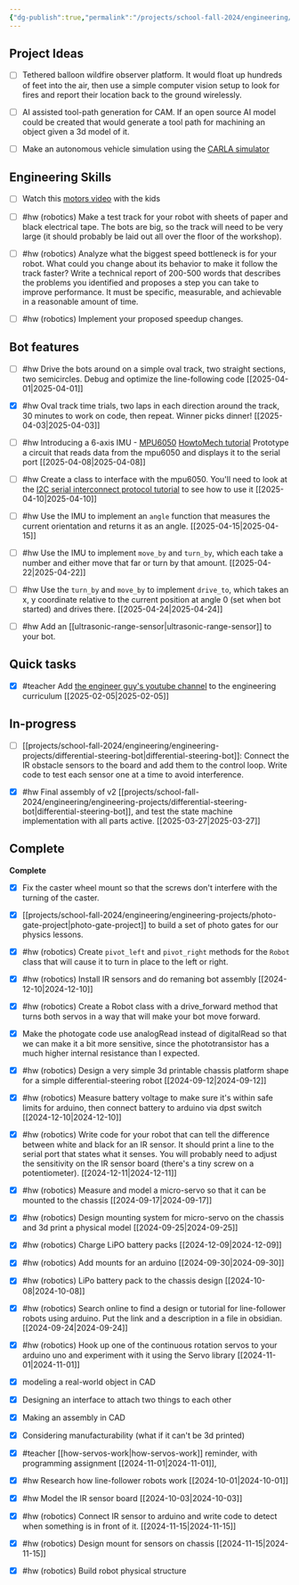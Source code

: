 ```yaml
---
{"dg-publish":true,"permalink":"/projects/school-fall-2024/engineering/engineering-kanban/"}
---
```



## Project Ideas

- [ ] Tethered balloon wildfire observer platform. It would float up hundreds of feet into the air, then use a simple computer vision setup to look for fires and report their location back to the ground wirelessly.
- [ ] AI assisted tool-path generation for CAM. If an open source AI model could be created that would generate a tool path for machining an object given a 3d model of it.
- [ ] Make an autonomous vehicle simulation using the [CARLA simulator](https://carla.org/)


## Engineering Skills

- [ ] Watch this [motors video](https://www.youtube.com/watch?v=-PCuDnpgiew) with the kids
- [ ] #hw (robotics) Make a test track for your robot with sheets of paper and black electrical tape. The bots are big, so the track will need to be very large (it should probably be laid out all over the floor of the workshop).
- [ ] #hw (robotics) Analyze what the biggest speed bottleneck is for your robot. What could you change about its behavior to make it follow the track faster? Write a technical report of 200-500 words that describes the problems you identified and proposes a step you can take to improve performance. It must be specific, measurable, and achievable in a reasonable amount of time.
- [ ] #hw (robotics) Implement your proposed speedup changes.


## Bot features

- [ ] #hw Drive the bots around on a simple oval track, two straight sections, two semicircles. Debug and optimize the line-following code [[2025-04-01\|2025-04-01]]
- [x] #hw Oval track time trials, two laps in each direction around the track, 30 minutes to work on code, then repeat. Winner picks dinner! [[2025-04-03\|2025-04-03]]
- [ ] #hw Introducing a 6-axis IMU - [MPU6050](https://components101.com/sensors/mpu6050-module) [HowtoMech tutorial](https://howtomechatronics.com/tutorials/arduino/arduino-and-mpu6050-accelerometer-and-gyroscope-tutorial/) Prototype a circuit that reads data from the mpu6050 and displays it to the serial port [[2025-04-08\|2025-04-08]]
- [ ] #hw Create a class to interface with the mpu6050. You'll need to look at the [I2C serial interconnect protocol tutorial](https://learn.sparkfun.com/tutorials/i2c/all) to see how to use it [[2025-04-10\|2025-04-10]]
- [ ] #hw Use the IMU to implement an `angle` function that measures the current orientation and returns it as an angle. [[2025-04-15\|2025-04-15]]
- [ ] #hw Use the IMU to implement `move_by` and `turn_by`, which each take a number and either move that far or turn by that amount.  [[2025-04-22\|2025-04-22]]
- [ ] #hw Use the `turn_by` and `move_by` to implement `drive_to`, which takes an x, y coordinate relative to the current position at angle 0 (set when bot started) and drives there. [[2025-04-24\|2025-04-24]]
- [ ] #hw Add an [[ultrasonic-range-sensor\|ultrasonic-range-sensor]] to your bot.


## Quick tasks

- [x] #teacher Add [the engineer guy's youtube channel](https://www.youtube.com/@engineerguyvideo/playlists) to the engineering curriculum [[2025-02-05\|2025-02-05]]


## In-progress

- [ ] [[projects/school-fall-2024/engineering/engineering-projects/differential-steering-bot\|differential-steering-bot]]: Connect the IR obstacle sensors to the board and add them to the control loop. Write code to test each sensor one at a time to avoid interference.
- [x] #hw Final assembly of v2 [[projects/school-fall-2024/engineering/engineering-projects/differential-steering-bot\|differential-steering-bot]], and test the state machine implementation with all parts active. [[2025-03-27\|2025-03-27]]


## Complete

**Complete**
- [x] Fix the caster wheel mount so that the screws don't interfere with the turning of the caster.
- [x] [[projects/school-fall-2024/engineering/engineering-projects/photo-gate-project\|photo-gate-project]] to build a set of photo gates for our physics lessons.
- [x] #hw (robotics) Create `pivot_left` and `pivot_right` methods for the `Robot` class that will cause it to turn in place to the left or right.
- [x] #hw (robotics) Install IR sensors and do remaning bot assembly [[2024-12-10\|2024-12-10]]
- [x] #hw (robotics) Create a Robot class with a drive_forward method that turns both servos in a way that will make your bot move forward.
- [x] Make the photogate code use analogRead instead of digitalRead so that we can make it a bit more sensitive, since the phototransistor has a much higher internal resistance than I expected.
- [x] #hw (robotics) Design a very simple 3d printable chassis platform shape for a simple differential-steering robot [[2024-09-12\|2024-09-12]]
- [x] #hw (robotics) Measure battery voltage to make sure it's within safe limits for arduino, then connect battery to arduino via dpst switch [[2024-12-10\|2024-12-10]]
- [x] #hw (robotics) Write code for your robot that can tell the difference between white and black for an IR sensor. It should print a line to the serial port that states what it senses. You will probably need to adjust the sensitivity on the IR sensor board (there's a tiny screw on a potentiometer). [[2024-12-11\|2024-12-11]]
- [x] #hw (robotics) Measure and model a micro-servo so that it can be mounted to the chassis [[2024-09-17\|2024-09-17]]
- [x] #hw (robotics) Design mounting system for micro-servo on the chassis and 3d print a physical model [[2024-09-25\|2024-09-25]]
- [x] #hw (robotics) Charge LiPO battery packs [[2024-12-09\|2024-12-09]]
- [x] #hw (robotics) Add mounts for an arduino [[2024-09-30\|2024-09-30]]
- [x] #hw (robotics) LiPo battery pack to the chassis design [[2024-10-08\|2024-10-08]]
- [x] #hw (robotics) Search online to find a design or tutorial for line-follower robots using arduino. Put the link and a description in a file in obsidian. [[2024-09-24\|2024-09-24]]
- [x] #hw (robotics) Hook up one of the continuous rotation servos to your arduino uno and experiment with it using the Servo library [[2024-11-01\|2024-11-01]]
- [x] modeling a real-world object in CAD
- [x] Designing an interface to attach two things to each other
- [x] Making an assembly in CAD
- [x] Considering manufacturability (what if it can't be 3d printed)
- [x] #teacher [[how-servos-work\|how-servos-work]] reminder, with programming assignment [[2024-11-01\|2024-11-01]],
- [x] #hw Research how line-follower robots work [[2024-10-01\|2024-10-01]]
- [x] #hw Model the IR sensor board [[2024-10-03\|2024-10-03]]
- [x] #hw (robotics) Connect IR sensor to arduino and write code to detect when something is in front of it. [[2024-11-15\|2024-11-15]]
- [x] #hw (robotics) Design mount for sensors on chassis [[2024-11-15\|2024-11-15]]
- [x] #hw (robotics) Build robot physical structure




